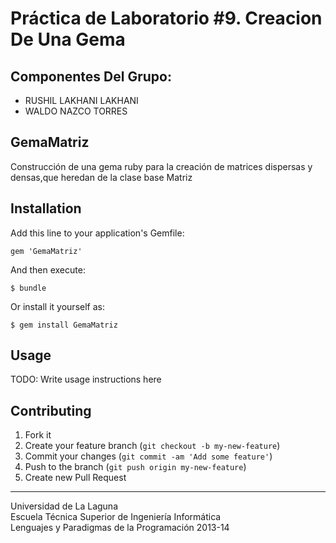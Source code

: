 Práctica de Laboratorio #9. Creacion De Una Gema
================

## Componentes Del Grupo:

- RUSHIL LAKHANI LAKHANI
- WALDO NAZCO TORRES


## GemaMatriz

Construcción de una gema ruby para la creación de matrices dispersas y densas,que heredan de la clase base Matriz 

## Installation

Add this line to your application's Gemfile:

    gem 'GemaMatriz'

And then execute:

    $ bundle

Or install it yourself as:

    $ gem install GemaMatriz

## Usage

TODO: Write usage instructions here

## Contributing

1. Fork it
2. Create your feature branch (`git checkout -b my-new-feature`)
3. Commit your changes (`git commit -am 'Add some feature'`)
4. Push to the branch (`git push origin my-new-feature`)
5. Create new Pull Request

---

Universidad de La Laguna  
Escuela Técnica Superior de Ingeniería Informática  
Lenguajes y Paradigmas de la Programación 2013-14


